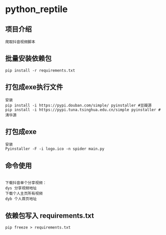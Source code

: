 # python_reptile

## 项目介绍

```
爬取抖音视频脚本
``` 

## 批量安装依赖包
```commandline
pip install -r requirements.txt
```

## 打包成exe执行文件 
```commandline
安装
pip install -i https://pypi.douban.com/simple/ pyinstaller #豆瓣源
pip install -i https://pypi.tuna.tsinghua.edu.cn/simple pyinstaller #清华源
```

## 打包成exe
```commandline
安装
Pyinstaller -F -i logo.ico -n spider main.py
```

## 命令使用
```commandline

下载抖音单个分享视频：
dys 分享视频地址
下载个人主页所有视频
dyb 个人首页地址

```




## 依赖包写入 requirements.txt
```commandline
pip freeze > requirements.txt
```
